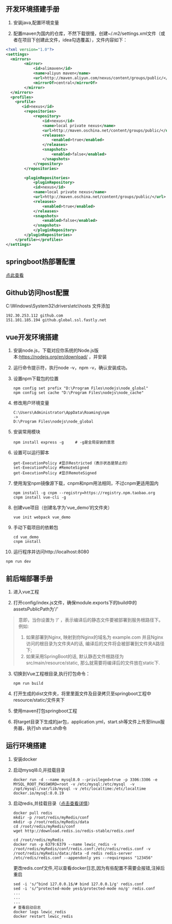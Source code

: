 ## 开发环境搭建手册

1. 安装java,配置环境变量

2. 配置maven为国内的仓库，不然下载很慢，创建~/.m2/settings.xml文件（或者在项目下创建此文件，idea勾选覆盖），文件内容如下：

```xml
<?xml version="1.0"?>
<settings>
  <mirrors>
        <mirror>
            <id>alimaven</id>
            <name>aliyun maven</name>
            <url>http://maven.aliyun.com/nexus/content/groups/public/</url>
            <mirrorOf>central</mirrorOf>
        </mirror>
  </mirrors>
  <profiles>
    <profile>
       <id>nexus</id>
        <repositories>
            <repository>
                <id>nexus</id>
                <name>local private nexus</name>
                <url>http://maven.oschina.net/content/groups/public/</url>
                <releases>
                    <enabled>true</enabled>
                </releases>
                <snapshots>
                    <enabled>false</enabled>
                </snapshots>
            </repository>
        </repositories>

        <pluginRepositories>
            <pluginRepository>
            <id>nexus</id>
            <name>local private nexus</name>
            <url>http://maven.oschina.net/content/groups/public/</url>
            <releases>
                <enabled>true</enabled>
            </releases>
            <snapshots>
                <enabled>false</enabled>
            </snapshots>
            </pluginRepository>
        </pluginRepositories>
    </profile></profiles>
</settings>
```

## springboot热部署配置
[点此查看](https://www.jianshu.com/p/e40d111c7bfc?utm_source=oschina-app)


## Github访问host配置

C:\Windows\System32\drivers\etc\hosts 文件添加

```
192.30.253.112 github.com
151.101.185.194 github.global.ssl.fastly.net
```



## vue开发环境搭建

1. 安装node.js，下载对应你系统的Node.js版本:https://nodejs.org/en/download/ ，并安装

2. 运行命令提示符，执行node -v，npm -v，确认安装成功。

3. 设置npm下载包的位置

   ``` npm
   npm config set prefix "D:\Program Files\nodejs\node_global"
   npm config set cache "D:\Program Files\nodejs\node_cache"
   ```
   
4. 修改用户环境变量
   ```
   C:\Users\Administrator\AppData\Roaming\npm
   ->
   D:\Program Files\nodejs\node_global
   ```

5. 安装常用模块
   ```
   npm install express -g     # -g是全局安装的意思
   ```

6. 设置可以运行脚本
    ```
    get-ExecutionPolicy #显示Restricted（表示状态是禁止的）
    set-ExecutionPolicy #RemoteSigned
    get-ExecutionPolicy #显示RemoteSigned
    ```
   
7. 使用淘宝npm镜像源下载，cnpm和npm用法相同，不过cnpm更适用国内
   ```
   npm install -g cnpm --registry=https://registry.npm.taobao.org
   cnpm install vue-cli -g
   ```
   
8. 创建vue项目（创建名字为‘vue_demo’的文件夹）

   ```
   vue init webpack vue_demo
   ```

9. 手动下载项目的依赖包

   ```
   cd vue_demo
   cnpm install
   ```

10. 运行程序并访问http://localhost:8080
   ```
   npm run dev
   ```
   


## 前后端部署手册

1. 进入vue工程

2. 打开config/index.js文件，确保module.exports下的build中的assetsPublicPath为'/'

  > 意即，当你设置为 ‘/’ ，表示编译后的静态文件要被部署到服务根路径下。例如:  
  >  1. 如果部署到Nginx, 映射到你Nginx的域名为 example.com 并且Nginx访问的根目录为文件夹A的话, 编译后的文件将会被部署到文件夹A路径下;  
  >  2. 如果采用SpringBoot的话, 默认静态文件根路径为src/main/resource/static, 那么就需要将编译后的文件放在static下.  

3. 切换到Vue工程根目录,执行打包命令：  
   ```
   npm run build
   ```

4. 打开生成的dist文件夹，将里里面文件及目录拷贝至springboot工程中resource/static/文件夹下

5. 使用maven打包springboot工程

6. 将target目录下生成的jar包，application.yml，start.sh等文件上传至linux服务器，执行sh start.sh命令

## 运行环境搭建

1. 安装docker

2. 启动mysql8.0,并挂载目录

   ```
   docker run -d --name mysql8.0 --privileged=true -p 3306:3306 -e MYSQL_ROOT_PASSWORD=root -v /etc/mysql:/etc/mysql  -v /opt/mysql:/var/lib/mysql -v /etc/localtime:/etc/localtime docker.io/mysql:8.0.19
   ```

3. 启动redis,并挂载目录（[点击查看详情](https://blog.csdn.net/huangbaokang/article/details/102793085)）
   ```
   docker pull redis
   mkdir -p /root/redis/myRedis/conf
   mkdir -p /root/redis/myRedis/data
   cd /root/redis/myRedis/conf
   wget http://download.redis.io/redis-stable/redis.conf
   
   cd /root/redis/myRedis
   docker run -p 6379:6379 --name lewic_redis -v /root/redis/myRedis/conf/redis.conf:/etc/redis/redis.conf -v /root/redis/myRedis/data:/data -d redis redis-server /etc/redis/redis.conf --appendonly yes --requirepass "123456"

   ```
   更改redis.conf文件,可以查看docker日志,因为有些配置不需要会报错,注掉后重启
   ```
   sed -i 's/^bind 127.0.0.1$/# bind 127.0.0.1/g' redis.conf
   sed -i 's/^protected-mode yes$/protected-mode no/g' redis.conf
   ...
   ...
   ...
   # 查看启动日志
   docker logs lewic_redis
   docker restart lewic_redis
   
   ```
   